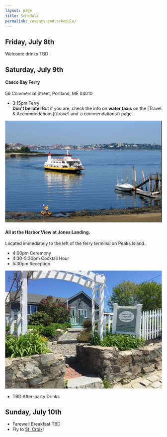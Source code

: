 ```yaml
---
layout: page
title: Schedule
permalink: /events-and-schedule/
---
```


## Friday, July 8th

Welcome drinks TBD

## Saturday, July 9th

#### Casco Bay Ferry  
56 Commercial Street, Portland, ME 04010

  * 3:15pm Ferry  
**Don't be late!** But if you are, check the info on **water taxis** on the [Travel & Accommodations](/travel-and-a commendations/) page.

![ferry](/img/IMG_1389.JPG)

#### All at the Harbor View at Jones Landing.  
Located immediately to the left of the ferry terminal on Peaks Island.

* 4:00pm Ceremony 
* 4:30-5:30pm Cocktail Hour
* 5:30pm Reception

![Harbor view at Jones Landing](/img/jones-landing.jpg)

* TBD After-party Drinks

## Sunday, July 10th

* Farewell Breakfast TBD
* Fly to [St. Croix](/st-croix/)!

